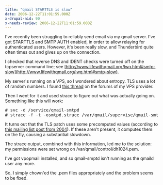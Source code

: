 ```yaml
---
title: "qmail STARTTLS is slow"
date: 2006-12-22T11:01:59.000Z
x-drupal-nid: 90
x-needs-review: 2006-12-22T11:01:59.000Z
---
```

I've recently been struggling to reliably send email via my qmail server. I've got STARTTLS and SMTP AUTH enabled, in order to allow relaying for authenticated users. However, it's been really slow, and Thunderbird quite often times out and gives up on the connection.

I checked that reverse DNS and IDENT checks were turned off on the tcpserver command line; see [http://www.lifewithqmail.org/lwq.html#smtp-slow](http://www.lifewithqmail.org/lwq.html#smtp-slow).

My server's running on a VPS, so I wondered about entropy. TLS uses a lot of random numbers. I found [this thread](http://forums.spry.com/showthread.php?t=209) on the forums of my VPS provider.

Then I went for it and used strace to figure out what was actually going on. Something like this will work:

<pre># svc -d /service/qmail-smtpd
# strace -f -t -osmtpd.strace /var/qmail/supervise/qmail-smtpd/run</pre>

It turns out that the TLS patch uses some precomputed values (according to [this mailing list post from 2004](http://list.elysium.pl/pipermail/smtpauth/2004-March/001211.html)). If these aren't present, it computes them on the fly, causing a substantial slowdown.

The strace output, combined with this information, led me to the solution: my permissions were set wrong on /var/qmail/control/dh1024.pem.

I've got vpopmail installed, and so qmail-smptd isn't running as the qmaild user any more.

So, I simply chown'ed the .pem files appropriately and the problem seems to be fixed.